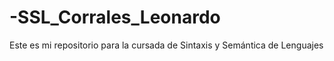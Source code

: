 # -SSL_Corrales_Leonardo
Este es mi repositorio para la cursada de Sintaxis y Semántica de Lenguajes
